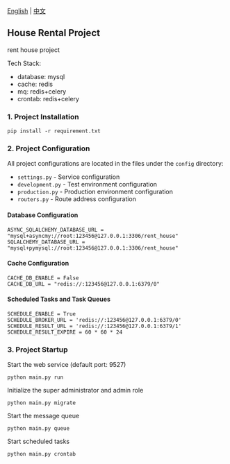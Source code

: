 [English](README.md) | [中文](README_ZH.md)

## House Rental Project

rent house project

Tech Stack:
- database: mysql
- cache: redis
- mq: redis+celery
- crontab: redis+celery


### 1. Project Installation
```shell
pip install -r requirement.txt
```

### 2. Project Configuration

All project configurations are located in the files under the `config` directory:

* `settings.py` - Service configuration
* `development.py` - Test environment configuration
* `production.py` - Production environment configuration
* `routers.py` - Route address configuration

#### Database Configuration

```shell
ASYNC_SQLALCHEMY_DATABASE_URL = "mysql+asyncmy://root:123456@127.0.0.1:3306/rent_house"
SQLALCHEMY_DATABASE_URL = "mysql+pymysql://root:123456@127.0.0.1:3306/rent_house"
```

#### Cache Configuration

```shell
CACHE_DB_ENABLE = False
CACHE_DB_URL = "redis://:123456@127.0.0.1:6379/0"
```

#### Scheduled Tasks and Task Queues

```shell
SCHEDULE_ENABLE = True
SCHEDULE_BROKER_URL = 'redis://:123456@127.0.0.1:6379/0'
SCHEDULE_RESULT_URL = 'redis://:123456@127.0.0.1:6379/1'
SCHEDULE_RESULT_EXPIRE = 60 * 60 * 24
```

### 3. Project Startup

Start the web service (default port: 9527)

```shell
python main.py run
```

Initialize the super administrator and admin role

```shell
python main.py migrate
```

Start the message queue

```shell
python main.py queue
```

Start scheduled tasks

```shell
python main.py crontab
```
